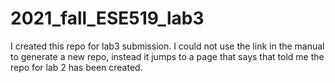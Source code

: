# 2021_fall_ESE519_lab3
I created this repo for lab3 submission. I could not use the link in the manual to generate a new repo, instead it jumps to a page that says that told me the repo for lab 2 has been created. 
